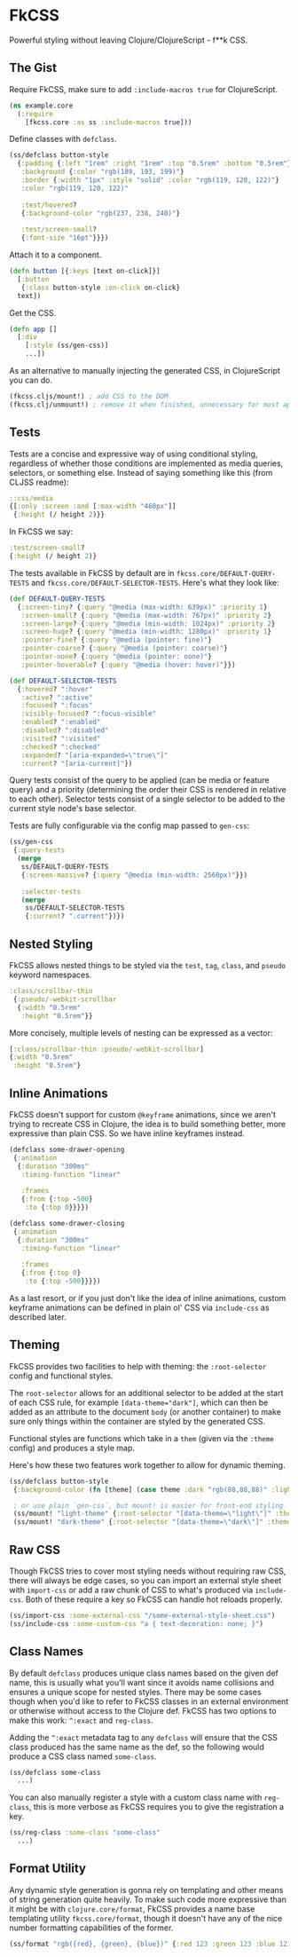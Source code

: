 # FkCSS
Powerful styling without leaving Clojure/ClojureScript - f**k CSS.

## The Gist
Require FkCSS, make sure to add `:include-macros true` for ClojureScript.
```clj
(ns example.core
  (:require
    [fkcss.core :as ss :include-macros true]))
```

Define classes with `defclass`.
```clj
(ss/defclass button-style
  {:padding {:left "1rem" :right "1rem" :top "0.5rem" :bottom "0.5rem"}
   :background {:color "rgb(189, 193, 199)"}
   :border {:width "1px" :style "solid" :color "rgb(119, 120, 122)"}
   :color "rgb(119, 120, 122)"
   
   :test/hovered?
   {:background-color "rgb(237, 238, 240)"}
   
   :test/screen-small?
   {:font-size "16pt"}}})
```

Attach it to a component.
```clj
(defn button [{:keys [text on-click]}]
  [:button
   {:class button-style :on-click on-click}
  text])
```

Get the CSS.
```clj
(defn app []
  [:div
    [:style (ss/gen-css)]
    ...])
```

As an alternative to manually injecting the generated CSS, in ClojureScript you
can do.
```clj
(fkcss.cljs/mount!) ; add CSS to the DOM
(fkcss.clj/unmount!) ; remove it when finished, unnecessary for most apps
```

## Tests
Tests are a concise and expressive way of using conditional styling,
regardless of whether those conditions are implemented as media queries,
selectors, or something else.  Instead of saying something like this
(from CLJSS readme):
```clj
::css/media
{[:only :screen :and [:max-width "460px"]]
 {:height (/ height 2)}}
```
In FkCSS we say:
```clj
:test/screen-small?
{:height (/ height 2)}
```

The tests available in FkCSS by default are in `fkcss.core/DEFAULT-QUERY-TESTS`
and `fkcss.core/DEFAULT-SELECTOR-TESTS`.  Here's what they look like:
```clj
(def DEFAULT-QUERY-TESTS
  {:screen-tiny? {:query "@media (max-width: 639px)" :priority 1}
   :screen-small? {:query "@media (max-width: 767px)" :priority 2}
   :screen-large? {:query "@media (min-width: 1024px)" :priority 2}
   :screen-huge? {:query "@media (min-width: 1280px)" :priority 1}
   :pointer-fine? {:query "@media (pointer: fine)"}
   :pointer-coarse? {:query "@media (pointer: coarse)"}
   :pointer-none? {:query "@media (pointer: none)"}
   :pointer-hoverable? {:query "@media (hover: hover)"}})

(def DEFAULT-SELECTOR-TESTS
  {:hovered? ":hover"
   :active? ":active"
   :focused? ":focus"
   :visibly-focused? ":focus-visible"
   :enabled? ":enabled"
   :disabled? ":disabled"
   :visited? ":visited"
   :checked? ":checked"
   :expanded? "[aria-expanded=\"true\"]"
   :current? "[aria-current]"})
```
Query tests consist of the query to be applied (can be media or feature query) and
a priority (determining the order their CSS is rendered in relative to each other).  Selector tests consist of a single selector to be added to the current style
node's base selector.

Tests are fully configurable via the config map passed to `gen-css`:
```clj
(ss/gen-css
 {:query-tests
  (merge
   ss/DEFAULT-QUERY-TESTS
   {:screen-massive? {:query "@media (min-width: 2560px)"}})
   
   :selector-tests
   (merge
    ss/DEFAULT-SELECTOR-TESTS
    {:current? ".current"})})
```

## Nested Styling
FkCSS allows nested things to be styled via the `test`, `tag`, `class`,
and `pseudo` keyword namespaces.
```clj
:class/scrollbar-thin
 {:pseudo/-webkit-scrollbar
  {:width "0.5rem"
   :height "0.5rem"}}
```
More concisely, multiple levels of nesting can be expressed as a vector:
```clj
[:class/scrollbar-thin :pseudo/-webkit-scrollbar]
{:width "0.5rem"
 :height "0.5rem"}
```

## Inline Animations
FkCSS doesn't support for custom `@keyframe` animations, since we aren't trying
to recreate CSS in Clojure, the idea is to build something better, more expressive
than plain CSS.  So we have inline keyframes instead.
```clj
(defclass some-drawer-opening
 {:animation
  {:duration "300ms"
   :timing-function "linear"
   
   :frames
   {:from {:top -500}
    :to {:top 0}}}})

(defclass some-drawer-closing
 {:animation
  {:duration "300ms"
   :timing-function "linear"
   
   :frames
   {:from {:top 0}
    :to {:top -500}}}})
```

As a last resort, or if you just don't like the idea of inline animations, custom
keyframe animations can be defined in plain ol' CSS via `include-css` as described
later.

## Theming
FkCSS provides two facilities to help with theming: the `:root-selector` config and
functional styles.

The `root-selector` allows for an additional selector to be added
at the start of each CSS rule, for example `[data-theme="dark"]`, which can then be
added as an attribute to the document `body` (or another container) to make sure only
things within the container are styled by the generated CSS.

Functional styles are functions which take in a `them` (given via the
`:theme` config) and produces a style map.

Here's how these two features work together to allow for dynamic theming.
```clj
(ss/defclass button-style
 {:background-color (fn [theme] (case theme :dark "rgb(88,88,88)" :light "white"))})

 ; or use plain `gen-css`, but mount! is easier for front-end styling
 (ss/mount! "light-theme" {:root-selector "[data-theme=\"light\"]" :theme :light})
 (ss/mount! "dark-theme" {:root-selector "[data-theme=\"dark\"]" :theme :dark})
 ```

## Raw CSS
Though FkCSS tries to cover most styling needs without requiring raw CSS, there
will always be edge cases, so you can import an external style sheet with
`import-css` or add a raw chunk of CSS to what's produced via `include-css`.
Both of these require a key so FkCSS can handle hot reloads properly.

```clj
(ss/import-css :some-external-css "/some-external-style-sheet.css")
(ss/include-css :some-custom-css "a { text-decoration: none; }")
```

## Class Names
By default `defclass` produces unique class names based on the given def name,
this is usually what you'll want since it avoids name collisions and ensures
a unique scope for nested styles.  There may be some cases though when you'd
like to refer to FkCSS classes in an external environment or otherwise without
access to the Clojure def.  FkCSS has two options to make this work: `^:exact`
and `reg-class`.

Adding the `^:exact` metadata tag to any `defclass` will ensure that the CSS
class produced has the same name as the def, so the following would produce a
CSS class named `some-class`.
```clj
(ss/defclass some-class
  ...)
```

You can also manually register a style with a custom class name with `reg-class`,
this is more verbose as FkCSS requires you to give the registration a key.
```clj
(ss/reg-class :some-class "some-class"
  ...)
```

## Format Utility
Any dynamic style generation is gonna rely on templating and other means of string
generation quite heavily.  To make such code more expressive than it might be
with `clojure.core/format`, FkCSS provides a name base templating utility `fkcss.core/format`,
though it doesn't have any of the nice number formatting capabilities of the former.
```clj
(ss/format "rgb({red}, {green}, {blue})" {:red 123 :green 123 :blue 123})